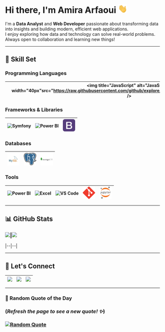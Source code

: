 <h1>Hi there, I'm Amira Arfaoui <img src="https://raw.githubusercontent.com/ABSphreak/ABSphreak/master/gifs/Hi.gif" width="30px"></h1>

I'm a **Data Analyst** and **Web Developer** passionate about transforming data into insights and building modern, efficient web applications.  
I enjoy exploring how data and technology can solve real-world problems.  
Always open to collaboration and learning new things!

---

## 🧠 Skill Set

### **Programming Languages**

<img title="Python" alt="Python" width="40px" src="https://raw.githubusercontent.com/github/explore/master/topics/python/python.png" />|<img title="JavaScript" alt="JavaScript" width="40px"src="https://raw.githubusercontent.com/github/explore/master/topics/javascript/javascript.png" />|<img title="SQL" alt="SQL" width="40px" src="https://raw.githubusercontent.com/github/explore/master/topics/sql/sql.png" />|<img title="PHP" alt="PHP" width="40px" src="https://raw.githubusercontent.com/github/explore/master/topics/php/php.png" />|<img title="HTML" alt="HTML" width="40px" src="https://raw.githubusercontent.com/github/explore/master/topics/html/html.png" />
|--|--|--|--|--|

### **Frameworks & Libraries**

<img title="Symfony" alt="Symfony" width="40px" src="https://symfony.com/logos/symfony_black_03.svg" />|<img title="Power BI" alt="Power BI" width="40px" src="https://upload.wikimedia.org/wikipedia/commons/c/cf/New_Power_BI_Logo.svg" />|<img title="Bootstrap" alt="Bootstrap" width="40px" src="https://raw.githubusercontent.com/github/explore/master/topics/bootstrap/bootstrap.png" />
|--|--|--|

### **Databases**

<img title="MySQL" alt="MySQL" width="40px" src="https://raw.githubusercontent.com/github/explore/master/topics/mysql/mysql.png" />|<img title="PostgreSQL" alt="PostgreSQL" width="40px" src="https://raw.githubusercontent.com/github/explore/master/topics/postgresql/postgresql.png" />|<img title="MongoDB" alt="MongoDB" width="40px" src="https://raw.githubusercontent.com/github/explore/master/topics/mongodb/mongodb.png" />
|--|--|--|

### **Tools**

<img title="Power BI" alt="Power BI" width="40px" src="https://upload.wikimedia.org/wikipedia/commons/c/cf/New_Power_BI_Logo.svg" />|<img title="Excel" alt="Excel" width="40px" src="https://img.icons8.com/color/48/000000/microsoft-excel-2019--v1.png" />|<img title="VS Code" alt="VS Code" width="40px" src="https://img.icons8.com/fluent/48/000000/visual-studio-code-2019.png" />|<img title="Git" alt="Git" width="40px" src="https://raw.githubusercontent.com/github/explore/master/topics/git/git.png" />|<img title="Jupyter Notebook" alt="Jupyter" width="40px" src="https://raw.githubusercontent.com/github/explore/master/topics/jupyter-notebook/jupyter-notebook.png" />
|--|--|--|--|--|

---

## 📊 GitHub Stats

### <img src="https://github-readme-stats.vercel.app/api?username=amira-arfaoui&show_icons=true&theme=radical&include_all_commits=true">|<img src="https://github-readme-streak-stats.herokuapp.com/?user=amira-###arfaoui&theme=radical" height="165">
|--|--|

---

## 🤝 Let's Connect

<a href="https://www.linkedin.com/in/amira-arfaoui/"><img src="https://cdn2.iconfinder.com/data/icons/social-media-2285/512/1_Linkedin_unofficial_colored_svg-128.png" width="40"></a>|<a href="mailto:amira.arfaoui@example.com"><img src="https://img.icons8.com/color/48/000000/gmail--v1.png" width="40"></a>|<a href="https://github.com/amira-arfaoui"><img src="https://img.icons8.com/material-rounded/48/000000/github.png" width="40"></a>
|--|--|--|

---

### 🌸 Random Quote of the Day
### (*Refresh the page to see a new quote! ✨*)

### <a href="https://github.com/techytushar/random-memer"><img src='https://quotes-github-readme.vercel.app/api?type=horizontal&theme=radical' alt="Random Quote" height="200"></a>
